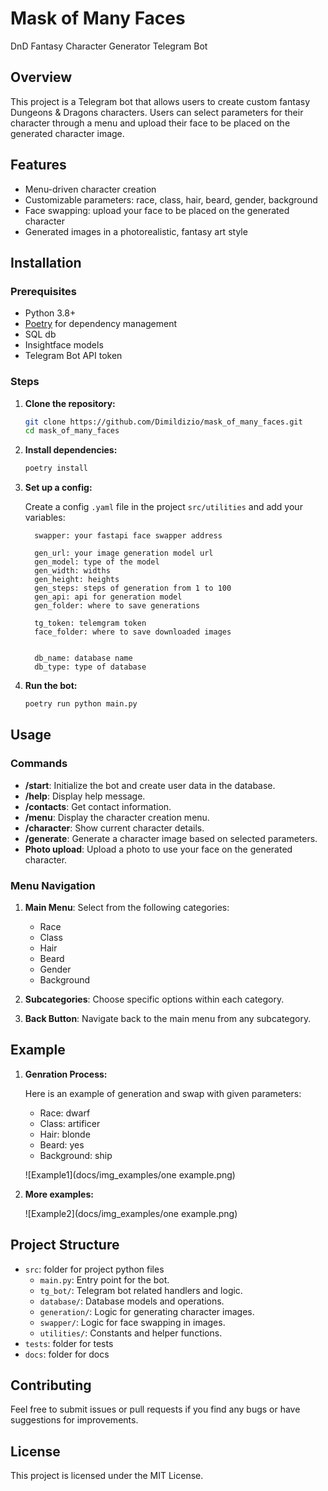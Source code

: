 # Mask of Many Faces
DnD Fantasy Character Generator Telegram Bot

## Overview

This project is a Telegram bot that allows users to create custom fantasy Dungeons & Dragons characters. Users can select parameters for their character through a menu and upload their face to be placed on the generated character image.

## Features

- Menu-driven character creation
- Customizable parameters: race, class, hair, beard, gender, background
- Face swapping: upload your face to be placed on the generated character
- Generated images in a photorealistic, fantasy art style

## Installation

### Prerequisites

- Python 3.8+
- [Poetry](https://python-poetry.org/) for dependency management
- SQL db
- Insightface models 
- Telegram Bot API token

### Steps

1. **Clone the repository:**

    ```bash
    git clone https://github.com/Dimildizio/mask_of_many_faces.git
    cd mask_of_many_faces
    ```

2. **Install dependencies:**

    ```bash
    poetry install
    ```

3. **Set up a config:**

    Create a config `.yaml` file in the project `src/utilities` and add your variables:

    ```config
      swapper: your fastapi face swapper address
      
      gen_url: your image generation model url
      gen_model: type of the model
      gen_width: widths
      gen_height: heights
      gen_steps: steps of generation from 1 to 100
      gen_api: api for generation model
      gen_folder: where to save generations
      
      tg_token: telemgram token 
      face_folder: where to save downloaded images
      
      
      db_name: database name
      db_type: type of database
    ```

4. **Run the bot:**

    ```bash
    poetry run python main.py
    ```

## Usage

### Commands

- **/start**: Initialize the bot and create user data in the database.
- **/help**: Display help message.
- **/contacts**: Get contact information.
- **/menu**: Display the character creation menu.
- **/character**: Show current character details.
- **/generate**: Generate a character image based on selected parameters.
- **Photo upload**: Upload a photo to use your face on the generated character.

### Menu Navigation

1. **Main Menu**: Select from the following categories:
    - Race
    - Class
    - Hair
    - Beard
    - Gender
    - Background

2. **Subcategories**: Choose specific options within each category.

3. **Back Button**: Navigate back to the main menu from any subcategory.

## Example

1. **Genration Process:**
   
   Here is an example of generation and swap with given parameters:
     - Race: dwarf
     - Class: artificer
     - Hair: blonde
     - Beard: yes
     - Background: ship
       
   ![Example1](docs/img_examples/one example.png)

2. **More examples:**
   
   ![Example2](docs/img_examples/one example.png)

## Project Structure
- `src`: folder for project python files
  - `main.py`: Entry point for the bot.
  - `tg_bot/`: Telegram bot related handlers and logic.
  - `database/`: Database models and operations.
  - `generation/`: Logic for generating character images.
  - `swapper/`: Logic for face swapping in images.
  - `utilities/`: Constants and helper functions.
- `tests`: folder for tests
- `docs`: folder for docs

## Contributing

Feel free to submit issues or pull requests if you find any bugs or have suggestions for improvements.

## License

This project is licensed under the MIT License.
